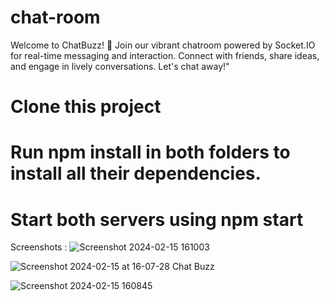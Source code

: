 # chat-room
Welcome to ChatBuzz! 🚀 Join our vibrant chatroom powered by Socket.IO for real-time messaging and interaction. Connect with friends, share ideas, and engage in lively conversations. Let's chat away!"

# Clone this project

# Run npm install in both folders to install all their dependencies.

# Start both servers using npm start

Screenshots :
![Screenshot 2024-02-15 161003](https://github.com/MaheshK04/chat-room/assets/109820878/f851b01e-e4a8-44e1-8f33-05d3567f3079)

![Screenshot 2024-02-15 at 16-07-28 Chat Buzz](https://github.com/MaheshK04/chat-room/assets/109820878/ba3fe460-909b-40e8-bc5a-ca801cb5fcbc)


![Screenshot 2024-02-15 160845](https://github.com/MaheshK04/chat-room/assets/109820878/75600da7-cec5-4226-8ca7-c7ed5fad7d96)

